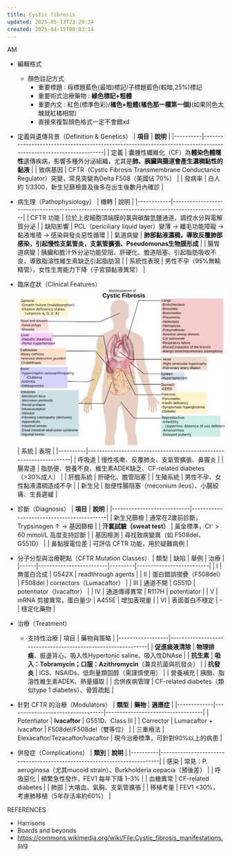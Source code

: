 ```yaml
---
title: Cystic fibrosis
updated: 2025-05-13T23:29:34
created: 2025-04-15T00:03:14
---
```


AM

- 編輯格式
  - 顏色註記方式
    - 重要標題 : 母標題藍色(最暗)標記/子標題藍色(較暗,25%)標記
    - 重要術式治療藥物 : **綠色標記+粗體**
    - 重要內文 : 紅色(標準色彩)/**橘色+粗體(橘色那一欄第一個)**(如果同色太醜就紅橘相間)
    - 直接來複製顏色格式一定不會錯xd

- 定義與遺傳背景（Definition & Genetics）
| **項目** | **說明**                                                                                                       |
|----------|----------------------------------------------------------------------------------------------------------------|
| 定義     | 囊腫性纖維化（CF）為**體染色體隱性**遺傳疾病，影響多種外分泌組織，尤其是**肺、胰臟與腸道會產生濃稠黏性的黏液** |
| 致病基因 | CFTR（Cystic Fibrosis Transmembrane Conductance Regulator）突變，常見突變為Delta F508（美國佔 70%）            |
| 發病率   | 白人約 1/3300，新生兒篩檢普及後多在出生後數月內確診                                                            |

- 病生理（Pathophysiology）
| 機轉       | 說明                                                                                         |
|------------|----------------------------------------------------------------------------------------------|
| CFTR 功能  | 位於上皮細胞頂端膜的氯與碳酸氫鹽通道，調控水分與電解質分泌                                   |
| 缺陷影響   | PCL（periciliary liquid layer）變薄 → 纖毛功能障礙 → 黏液堆積 → 感染與發炎惡性循環           |
| 氣道病變   | **肺部黏液濃稠，導致反覆肺部感染，引起慢性支氣管炎，支氣管擴張、Pseudomonas生物膜形成**      |
| 腸胃道病變 | 胰臟和膽汁外分泌功能受阻、肝硬化、膽道阻塞、引起脂肪吸收不良，導致脂溶性維生素缺乏引起脂肪瀉 |
| 系統性表現 | 男性不孕（95%無輸精管），女性生育能力下降（子宮頸黏液異常）                                  |

- 臨床症狀（Clinical Features）
![image1](../../../../resources/6b99f1b587b842ee877e84674a1b6160.png)
| 系統     | 表現                                                               |
|----------|--------------------------------------------------------------------|
| 呼吸道   | 慢性咳嗽、反覆肺炎、支氣管擴張、鼻竇炎                             |
| 腸胃道   | 脂肪便、營養不良、維生素ADEK缺乏、CF-related diabetes（\>30%成人） |
| 肝膽系統 | 肝硬化、膽管阻塞                                                   |
| 生殖系統 | 男性不孕、女性黏液濃稠造成不孕                                     |
| 新生兒   | 胎便性腸阻塞（meconium ileus）、小腸絞痛、生長遲緩                 |

- 診斷（Diagnosis）
| **項目**                   | **說明**                                  |
|----------------------------|-------------------------------------------|
| 新生兒篩檢                 | 通常在2歲前診斷，Trypsinogen ↑ → 基因篩檢 |
| **汗氯試驗（sweat test）** | 黃金標準，Cl⁻ \> 60 mmol/L 高度支持診斷   |
| 基因檢測                   | 尋找致病變異（如 F508del、G551D）         |
| 鼻黏膜電位差               | 可評估 CFTR 功能，用於疑難病例            |

- 分子分型與治療靶點（CFTR Mutation Classes）
| 類型 | 缺陷                    | 舉例    | 治療                     |
|------|-------------------------|---------|--------------------------|
| I    | 無蛋白合成              | G542X   | readthrough agents       |
| II   | 蛋白錯誤摺疊（F508del） | F508del | correctors（Lumacaftor） |
| III  | 通道不開                | G551D   | potentiator（Ivacaftor） |
| IV   | 通道傳導異常            | R117H   | potentiator              |
| V    | mRNA 剪接異常，蛋白量少 | A455E   | 增加表現量               |
| VI   | 表面蛋白不穩定          | \-      | 穩定化藥物               |

- 治療（Treatment）
  - 支持性治療
| 項目             | 藥物與策略                                                   |
|------------------|--------------------------------------------------------------|
| **促進痰液清除** | **物理排痰**、振盪背心、吸入性Hypertonic saline、吸入性DNAse |
| **抗生素**       | **吸入：Tobramycin；口服：Azithromycin**（兼具抗菌與抗發炎） |
| **抗發炎**       | ICS、NSAIDs、低劑量類固醇（需謹慎使用）                      |
| 營養補充         | 胰酶、脂溶性維生素ADEK、熱量攝取                             |
| 合併疾病管理     | CF-related diabetes（類似type 1 diabetes）、骨質疏鬆         |
- 針對 CFTR 的治療（Modulators）
| **類型**    | **藥物**                         | **適應症**                        |
|-------------|----------------------------------|-----------------------------------|
| Potentiator | **Ivacaftor**                    | G551D、Class III                  |
| Corrector   | Lumacaftor + Ivacaftor           | F508del/F508del（雙等位）         |
| 三重療法    | Elexacaftor/Tezacaftor/Ivacaftor | 現今治療標準，可針對90%以上的病患 |

- 併發症（Complications）
| **類別** | **說明**                                                                 |
|----------|--------------------------------------------------------------------------|
| 感染     | 常見：P. aeruginosa（尤其mucoid strain）、Burkholderia cepacia（預後差） |
| 呼吸惡化 | 頻繁急性發作，FEV1 每年下降 1–3%                                         |
| 血糖異常 | CF-related diabetes                                                      |
| 肺部     | 大咯血、氣胸、支氣管擴張                                                 |
| 移植考量 | FEV1 \<30%，考慮肺移植（5年存活率約60%）                                 |

REFERENCES
- Harrisons
- Boards and beyonds
- <https://commons.wikimedia.org/wiki/File:Cystic_fibrosis_manifestations.svg>
